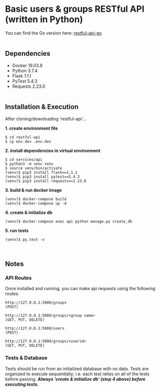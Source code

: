 # Basic users & groups RESTful API (written in Python)
You can find the Go version here: [restful-api-go](https://github.com/piranapool/restful-api-go)
<br /><br />

## Dependencies
  - Docker 19.03.8
  - Python 3.7.4
  - Flask 1.1.1
  - PyTest 5.4.3
  - Requests 2.23.0
<br /><br />

## Installation & Execution
After cloning/downloading 'restful-api'...
<br />

**1. create environment file**
```
$ cd restful-api
$ cp env.dev .env.dev
```

**2. install dependencies in virtual environment**
```
$ cd services/api
$ python3 -m venv venv
$ source venv/bin/activate
(venv)$ pip3 install flask==1.1.1
(venv)$ pip3 install pytest==5.4.3
(venv)$ pip3 install requests==2.23.0
```

**3. build & run docker image**
```
(venv)$ docker-compose build
(venv)$ docker-compose up -d
```

**4. create & initialize db**
```
(venv)$ docker-compose exec api python manage.py create_db
```

**5. run tests**
```
(venv)$ py.test -v
```
<br />

## Notes

### API Routes
Once installed and running, you can make api requests using the following routes:
<br />

```
http://127.0.0.1:5000/groups
(POST)

http://127.0.0.1:5000/groups/<group name>
(GET, PUT, DELETE)

http://127.0.0.1:5000/users
(POST)

http://127.0.0.1:5000/groups/<userid>
(GET, PUT, DELETE)
```

### Tests & Database
Tests should be run from an initialized database with no data. Tests are organized to execute sequentially; i.e. each test relies on all of the tests before passing. **_Always 'create & initialize db' (step 4 above) before executing tests._**
